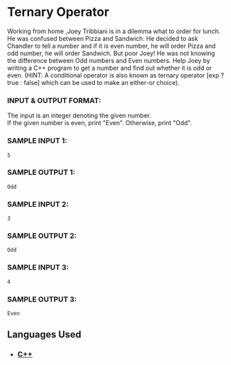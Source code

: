 # Ternary Operator

Working from home ,Joey Tribbiani is in a dilemma what to order for lunch. He was confused between Pizza and Sandwich. He decided to ask Chandler to tell a number and if it is even number, he will order Pizza and odd number, he will order Sandwich. But poor Joey! He was not knowing the difference between Odd numbers and Even numbers. Help Joey by writing a C++ program to get a number and find out whether it is odd or even. (HINT: A conditional operator is also known as ternary operator [exp ? true : false] which can be used to make an either-or choice).

### INPUT & OUTPUT FORMAT:

The input is an integer denoting the given number. <br>
If the given number is even, print "Even". Otherwise, print "Odd".

### SAMPLE INPUT 1:

``
5
``

### SAMPLE OUTPUT 1:

```
Odd
```

### SAMPLE INPUT 2:

``
3
``

### SAMPLE OUTPUT 2:

```
Odd
```

### SAMPLE INPUT 3:

``
4
``

### SAMPLE OUTPUT 3:

```
Even
```

## Languages Used

- ### [C++](question_11.cpp)
